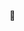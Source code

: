 👾

<!---
mtacchino/mtacchino is a ✨ special ✨ repository because its `README.md` (this file) appears on your GitHub profile.
You can click the Preview link to take a look at your changes.
--->
